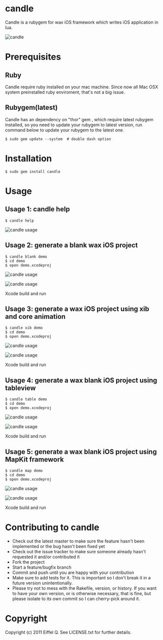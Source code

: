 candle
======
Candle is a rubygem for wax iOS framework which writes iOS application in lua. 

![candle](http://eiffelqiu.github.com/candle/images/candle.png)

Prerequisites
=======
Ruby
-------
Candle require ruby installed on your mac machine. Since now all Mac OSX system preinstalled ruby enviroment, that's not a big issue. 

Rubygem(latest)
-------
Candle has an dependency on "thor" gem , which require latest rubygem installed, so you need to update your rubygem to latest version, run command below to update your rubygem to the latest one.

	$ sudo gem update --system  # double dash option

Installation
=======
	$ sudo gem install candle

Usage
=======
Usage 1: candle help
-------
	$ candle help

![candle usage](http://eiffelqiu.github.com/candle/images/candle1.png)

Usage 2: generate a blank wax iOS project
-------
	$ candle blank demo
	$ cd demo
	$ open demo.xcodeproj	

![candle usage](http://eiffelqiu.github.com/candle/images/candle2.png)

![candle usage](http://eiffelqiu.github.com/candle/images/candle3.png)

Xcode build and run

Usage 3: generate a wax iOS project using xib and core animation
-------
	$ candle xib demo
	$ cd demo
	$ open demo.xcodeproj	

![candle usage](http://eiffelqiu.github.com/candle/images/candle4.png)

![candle usage](http://eiffelqiu.github.com/candle/images/candle5.png)

Xcode build and run

Usage 4: generate a wax blank iOS project using tableview
-------
	$ candle table demo
	$ cd demo
	$ open demo.xcodeproj	

![candle usage](http://eiffelqiu.github.com/candle/images/candle6.png)

![candle usage](http://eiffelqiu.github.com/candle/images/candle7.png)

Xcode build and run

Usage 5: generate a wax blank iOS project using MapKit framework
-------
	$ candle map demo
	$ cd demo
	$ open demo.xcodeproj	

![candle usage](http://eiffelqiu.github.com/candle/images/candle6.png)

![candle usage](http://eiffelqiu.github.com/candle/images/candle7.png)

Xcode build and run

Contributing to candle
=======
* Check out the latest master to make sure the feature hasn't been implemented or the bug hasn't been fixed yet
* Check out the issue tracker to make sure someone already hasn't requested it and/or contributed it
* Fork the project
* Start a feature/bugfix branch
* Commit and push until you are happy with your contribution
* Make sure to add tests for it. This is important so I don't break it in a future version unintentionally.
* Please try not to mess with the Rakefile, version, or history. If you want to have your own version, or is otherwise necessary, that is fine, but please isolate to its own commit so I can cherry-pick around it.

Copyright
=======
Copyright (c) 2011 Eiffel Q. See LICENSE.txt for
further details.
